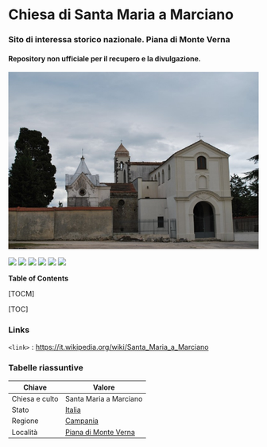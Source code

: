 # Chiesa di Santa Maria a Marciano
### Sito di interessa storico nazionale. Piana di Monte Verna
#### Repository non ufficiale per il recupero e la divulgazione.

![](https://github.com/sdimaio/santamariamarciano/blob/main/piana-di-monte-verna-chiesa-s.-maria-marciano.jpg)

![](https://img.shields.io/github/stars/santamariamarciano/editor.md.svg) ![](https://img.shields.io/github/forks/santamariamarciano/editor.md.svg) ![](https://img.shields.io/github/tag/santamariamarciano/editor.md.svg) ![](https://img.shields.io/github/release/santamariamarciano/editor.md.svg) ![](https://img.shields.io/github/issues/santamariamarciano/editor.md.svg) ![](https://img.shields.io/santamariamarciano/v/editor.md.svg)


**Table of Contents**

[TOCM]

[TOC]

### Links

`<link>` : <https://it.wikipedia.org/wiki/Santa_Maria_a_Marciano>

### Tabelle riassuntive
                    
Chiave|Valore
------------- | -------------
Chiesa e culto|Santa Maria a Marciano
Stato|[Italia](https://it.wikipedia.org/wiki/Italia)
Regione|[Campania](https://it.wikipedia.org/wiki/Campania)
Località| [Piana di Monte Verna](https://wiki/Piana_di_Monte_Verna)
<!--stackedit_data:
eyJoaXN0b3J5IjpbLTk2MjA3NjIzNF19
-->